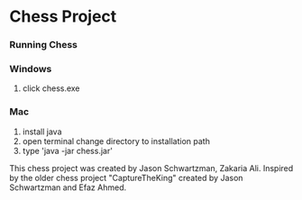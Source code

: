 # Chess Project

### Running Chess

### Windows 

1. click chess.exe

### Mac

1. install java
2. open terminal change directory to installation path
3. type 'java -jar chess.jar'

This chess project was created by Jason Schwartzman, Zakaria Ali. Inspired by the older chess project "CaptureTheKing" created by Jason Schwartzman and Efaz Ahmed.

